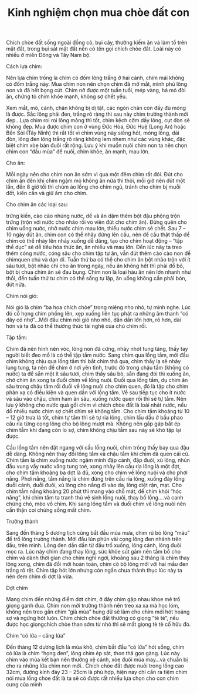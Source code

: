 ﻿---
id: 10
title: Kinh nghiệm chọn mua chòe đất con
layout: EventPage
category: events
path: '/events/choe-dat-con/'
key: choe-dat-con

meta: kinh nghiệm chọn mua chòe đất con
keywords: kinh nghiệm chọn mua chòe đất con, chich choe đất

psyshine: https://www.ghetiffanygiasi.com
---

Chích chòe đất sống ngoài đồng cỏ, bụi cây, thường kiếm ăn và làm tổ trên mặt đất, trong bụi sát mặt đất nên có tên gọi chích chòe đất. Loài này có nhiều ở miền Đông và Tây Nam bộ. 

Cách lựa chim:

Nên lựa chim trống là chim có đốm lông trắng ở hai cánh, chim mái không có đốm trắng này.
Mua chim non nên chọn chim đã mở mắt, mình phủ lông non và đã hết bọng cứt. Chim nở được một tuần tuổi, mép vàng, há mỏ đòi ăn, chứng tỏ chim khỏe mạnh, không sợ chết yểu.

Xem mắt, mỏ, cánh, chân không bị dị tật, các ngón chân còn đầy đủ móng là được. Sắc lông phải đen, trắng rõ ràng thì sau này chim trưởng thành mới đẹp…Lựa chim roi roi lông mỏng thì tốt, chim kệch cỡm dầy lông, cụt đòn sẽ không đẹp. Mua được chim con ở vùng Đức Hòa, Đức Huệ (Long An) hoặc Bến Sỏi (Tây Ninh) thì rất tốt vì chim vùng này siêng hót, mỏng lông, dài đòn, lông đen lông trắng rõ ràng không lem nhem như các vùng khác, đặc biệt chim xòe bản đuôi rất rộng. Lưu ý khi muốn nuôi chim non ta nên chọn chim con “đầu mùa” để nuôi, chim khỏe, ăn mạnh, mau lớn.

Cho ăn:

Mỗi ngày nên cho chim non ăn sớm vì qua một đêm chim rất đói. Đút cho chim ăn đến khi chim ngậm mỏ không ăn nữa thì thôi, mỗi giờ nên đút một lần, đến 8 giờ tối thì chùm áo lồng cho chim ngủ, tránh cho chim bị muỗi đốt, kiến cắn và giữ ấm cho chim.

Cho chim ăn các loại sau:

trứng kiến, cào cào nhúng nước, dế và ăn dặm thêm bột đậu phộng trộn trứng (trộn với nước cho nhão rồi vo viên đút cho chim ăn). Đừng quên cho chim uống nước, nhờ nước chim mau lớn, thiếu nước chim sẽ chết.
Sau 7 – 10 ngày đút ăn, chim con có thể nhảy đứng lên cầu, nên để cầu thật thấp để chim có thể nhảy lên nhảy xuống dễ dàng, tạo cho chim hoạt động – “tập thể dục” sẽ dễ tiêu hóa thức ăn, ăn nhiều và mau lớn.
Đến lúc này ta treo thêm cóng nước, cóng sâu cho chim tập tự ăn, vẫn đút thêm cào cào non để chimquen chủ và dạn dĩ.
Tuần thứ ba có thể cho chim ăn bột nhão trộn với ít sâu tươi, bột nhão chỉ cho ăn trong ngày, nếu ăn không hết thì phải đổ bỏ, bột bị chua chim ăn sẽ đau bụng. Chim non là loại háu ăn nên lớn nhanh như thổi, đến tuần thứ tư chim có thể sống tự lập, ăn uống không cần phải bón, đút nữa.

 
Chim nói gió:

Nói gió là chim “ba hoa chích chòe” trong miệng nho nhỏ, tự mình nghe. Lúc đó cổ họng chim phồng lên, xẹp xuống liên tục phát ra những âm thanh “có dây có nhợ”…Mới đầu chim nói gió nho nhỏ, dần dần lớn hơn, rõ hơn, dài hơn và ta đã có thể thưởng thức tài nghệ của chú chim rồi.

Tập tắm:

Chim đã nên hình nên vóc, lông non đã cứng, nhảy nhót tung tăng, thấy tay người biết đeo mổ là có thể tập tắm nước.
Sang chim qua lồng tắm, mới đầu chim không chịu qua lồng tắm thì bắt chim thả qua, chim thấy lạ sẽ nhảy lung tung, ta nên để chim ở nơi yên tĩnh, trước đó trong chậu tắm (không có nước) ta để sẵn một ít sâu tươi, chim thấy sâu bò, sẵn đang đói thì xuống ăn, chờ chim ăn xong ta đuổi chim về lồng nuôi. Đuổi qua lồng tắm, dụ chim ăn sâu trong chậu tắm rồi đuổi về lông nuôi cho chim quen, đó là tập cho chim phản xạ có điều kiện và quen dần với lồng tắm.
Về sau tiếp tục cho ít nước và sâu vào chậu, chim ham ăn sâu, xuống nước quen rồi thì sẽ tự tắm. Nên lưu ý không cho nước quá gối chim vì chích chòe đất là loài nhát nước, nếu đổ nhiều nước chim sợ chết chìm sẽ không tắm. Cho chim tắm khoảng từ 10 – 12 giờ trưa là tốt, chim tự tắm thì sẽ tự rỉa lông, chim lấu dầu ở bầu phao câu rỉa từng cọng lông cho bộ lông mượt mà. Không nên gấp gáp bắt ép chim tắm khi đang còn lo sợ, chim không chịu tắm sau này sẽ khó tập lại được.

Cầu lồng tắm nên đặt ngang với cầu lồng nuôi, chim trông thấy bay qua đậu dễ dàng. Không nên thay đổi lồng tắm và chậu tắm khi chim đã quen cái cũ. Chim tắm là chim xuống nước ngâm mình đập cánh, đập đuôi, xù lông, nhún đầu vung vẩy nước văng tung toé, xong nhảy lên cầu rỉa lông là một đợt, cho chim tắm khoảng ba đợt là đủ, xong cho chim về lồng nuôi và cho phơi nắng. Phơi nắng, tắm nắng là chim đứng trên cầu rỉa lông, xuống đáy lồng duỗi cánh, duỗi đuôi, xù lông cho nắng đi vào da, lông diệt rận, mạt. Cho chim tắm nắng khoảng 20 phút thì mang vào chỗ mát, để chim khỏi “hóc nắng”, khi chim tắm ta tranh thủ vệ sinh lồng nuôi, thay bố lồng….và canh chừng chó, mèo vồ chim. Khi sang lồng tắm và đuổi chim về lồng nuôi nên cẩn thận coi chừng sổng mất chim.

Trưởng thành

Sang đến tháng 5 dương lịch cũng bắt đầu mùa mưa, chim rũ bỏ lông “máu” để trổ lông trưởng thành. Mới đầu lún phún vài cọng lông đen nhánh trên đầu, trên mình. Lông đen dần dần từ đầu trổ xuống, lông cánh, lông đuôi mọc ra. Lúc này chim đang thay lông, sức khỏe sút gảm nên tẩm bổ cho chim và dành thời gian cho chim nghỉ ngơi, khoảng sau 2 tháng là chim thay lông xong, chim đã đổi mới hoàn toàn, chim có bộ lông mới với hai mầu đen trắng rõ rệt. Chim tập hót lớn nhưng còn ngắn chưa thành thục lúc này ta nên đem chim đi dợt là vừa.

Dợt chim

Mang chim đến những điểm dợt chim, ở đây chim gặp nhau khoe mẽ trổ giọng ganh đua. Chim non mới trưởng thành nên treo xa xa mà học lóm, không nên treo gần chim “già mùa” hung dữ sẽ làm cho chim mới hót hoảng sợ và ngừng hót luôn. Chim chích chòe đất thường có giọng “tè tè”, nếu được học giọngchích chòe than sớm từ nhỏ thì sẽ mất giọng tè tè cố hữu đó.

Chim “có lửa – căng lửa”

Đến tháng 12 dương lịch là mùa khô, chim bắt đầu “có lửa” hót sổng, chim có lửa là chim “họng đen”, lông chim ép sát, thon thả gọn gàng. Lúc này chim vào mùa kết bạn nên thường xệ cánh, xòe đuôi múa may…và chuẩn bị cho ra những lứa chim non mới..
Chích chòe đất được nuôi trong lồng cao 32cm, đường kính đáy 23 – 25cm là phù hợp, hiện nay chỉ cần ra tiệm chim nói mua lồng chòe đất là ta sẽ có được rất nhiều lựa chọn cho con chim cưng của mình